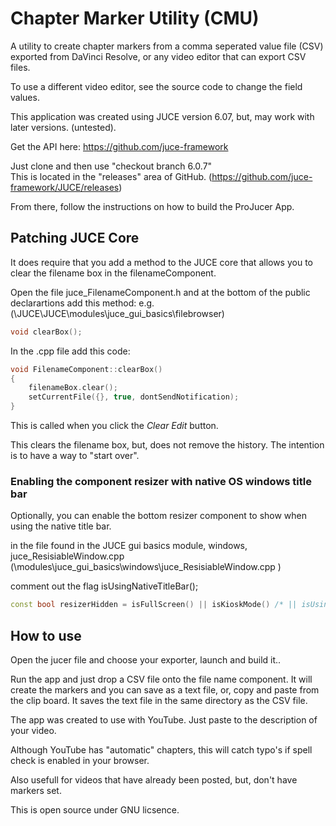 # Chapter Marker Utility (CMU)

A utility to create chapter markers from a comma seperated value file (CSV) exported from DaVinci Resolve, 
or any video editor that can export CSV files.

To use a different video editor, see the source code to change the field values.

This application was created using JUCE version 6.07, but, may work with later versions. (untested).

Get the API here: https://github.com/juce-framework

Just clone and then use "checkout branch 6.0.7"  
This is located in the "releases" area of GitHub. (https://github.com/juce-framework/JUCE/releases)

From there, follow the instructions on how to build the ProJucer App.

## Patching JUCE Core

It does require that you add a method to the JUCE core that allows you to clear the filename box in the
filenameComponent.


Open the file juce_FilenameComponent.h and at the bottom of the public declarartions add this method:
e.g. (\JUCE\JUCE\modules\juce_gui_basics\filebrowser)
~~~cpp
void clearBox();
~~~

In the .cpp file add this code:

~~~cpp
void FilenameComponent::clearBox()
{
    filenameBox.clear();
    setCurrentFile({}, true, dontSendNotification);
}
~~~

This is called when you click the *Clear Edit* button.

This clears the filename box, but, does not remove the history.  The intention is to have a way to "start over".

### Enabling the component resizer with native OS windows title bar

Optionally, you can enable the bottom resizer component to show when using the native title bar.

in the file found in the JUCE gui basics module, windows, juce_ResisiableWindow.cpp
(\modules\juce_gui_basics\windows\juce_ResisiableWindow.cpp )

comment out the flag isUsingNativeTitleBar();  

~~~cpp
const bool resizerHidden = isFullScreen() || isKioskMode() /* || isUsingNativeTitleBar()*/;
~~~

## How to use

Open the jucer file and choose your exporter, launch and build it..

Run the app and just drop a CSV file onto the file name component.  It will create the markers and you can save as a text file, or, copy and paste from the clip board. It saves the text file in the same directory as the CSV file.

The app was created to use with YouTube.  Just paste to the description of your video.

Although YouTube has "automatic" chapters, this will catch typo's if spell check is enabled in your browser.

Also usefull for videos that have already been posted, but, don't have markers set.

This is open source under GNU licsence.